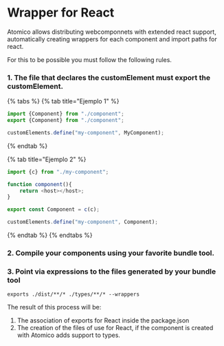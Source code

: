 # Wrapper for React

Atomico allows distributing webcomponnets with extended react support, automatically creating wrappers for each component and import paths for react.

For this to be possible you must follow the following rules.

### 1. The file that declares the customElement must export the customElement.

{% tabs %}
{% tab title="Ejemplo 1" %}
```javascript
import {Component} from "./component";
export {Component} from "./component";

customElements.define("my-component", MyComponent);
```
{% endtab %}

{% tab title="Ejemplo 2" %}
```javascript
import {c} from "./my-component";

function component(){
    return <host></host>;
}

export const Component = c(c);

customElements.define("my-component", Component);
```
{% endtab %}
{% endtabs %}

### 2. Compile your components using your favorite bundle tool.

### 3. Point via expressions to the files generated by your bundle tool

```
exports ./dist/**/* ./types/**/* --wrappers
```

The result of this process will be:

1. The association of exports for React inside the package.json
2. The creation of the files of use for React, if the component is created with Atomico adds support to types.
